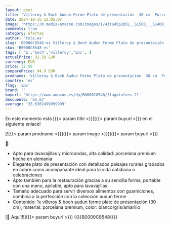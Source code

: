 ```yaml
---
layout: post
title: 'Villeroy & Boch Audun Ferme Plato de presentación  30 cm  Porcelana Premium  Blanco/Gris/Amarillo'
date: 2024-10-15 12:05:07
image: 'https://m.media-amazon.com/images/I/41tu45p2Q5L._SL500_._SL400_.jpg'
comments: true
category: ofertas
author: 'tole.es'
slug: 'B0000C8548-es Villeroy & Boch Audun Ferme Plato de presentación 30 cm...'
sku: 'B0000C8548-es'
tags: [ '&','boch','villeroy','🇪🇸', ]
actualPrice: 32.58 EUR
currency: EUR
price: 32.58
comparePrice: 94.9 EUR
prodname: 'Villeroy & Boch Audun Ferme Plato de presentación  30 cm  Porcelana Premium  Blanco/Gris/Amarillo'
country: 'es'
flag: '🇪🇸'
brand: ''
buyurl: 'https://www.amazon.es/dp/B0000C8548/?tag=tolees-21'
descuento: '65.67'
average: '33.6362499999999'
---
```


En este momento está [{{< param title >}}]({{< param buyurl >}}) en el siguiente enlace!

[![{{< param prodname >}}]({{< param image >}})]({{< param buyurl >}})

🔎:

- Apto para lavavajillas y microondas, alta calidad: porcelana premium hecha en alemania
- Elegante plato de presentación con detallados paisajes rurales grabados en cobre como acompañante ideal para la vida cotidiana o celebraciones
- Apto también para la restauración gracias a su sencilla forma, portable con una mano, apilable, apto para lavavajillas
- Tamaño adecuado para servir diversos alimentos con guarniciones, combina a la perfección con la colección audun ferme
- Contenido: 1x villeroy & boch audun ferme plato de presentación (30 cm), material: porcelana premium, color: blanco/gris/amarillo

[🛒 Aquí!!!]({{< param buyurl >}})
{{<world>}}B0000C8548{{</world>}}

